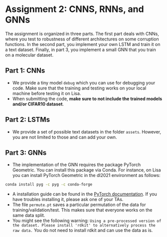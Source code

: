 # Assignment 2: CNNS, RNNs, and GNNs

The assignment is organized in three parts. The first part deals with CNNs, where you test to robustness of different architectures on some corruption functions. In the second part, you implement your own LSTM and train it on a text dataset. Finally, in part 3, you implement a small GNN that you train on a molecular dataset. 

## Part 1: CNNs
* We provide a tiny model `debug` which you can use for debugging your code. Make sure that the training and testing works on your local machine before testing it on Lisa. 
* When submitting the code, __make sure to not include the trained models and/or CIFAR10 dataset__.

## Part 2: LSTMs
* We provide a set of possible text datasets in the folder `assets`. However, you are not limited to those and can add your own. 

## Part 3: GNNs
* The implementation of the GNN requires the package PyTorch Geometric. You can install this package via Conda. For instance, on Lisa you can install PyTorch Geometric in the dl2021 environment as follows:
```bash
conda install pyg -c pyg -c conda-forge
```
* A installation guide can be found in the [PyTorch documentation](https://pytorch-geometric.readthedocs.io/en/latest/notes/installation.html). If you have troubles installing it, please ask one of your TAs.
* The file `permute.pt` saves a particular permutation of the data for training/validation/test. This makes sure that everyone works on the same data split.
* You might see the following warning: `Using a pre-processed version of the dataset. Please install 'rdkit' to alternatively process the raw data.` You do not need to install rdkit and can use the data as is.
